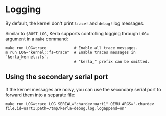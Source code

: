 # Logging

By default, the kernel don't print `trace!` and `debug!`  log messages.

Similar to `$RUST_LOG`, Kerla supports controlling logging through `LOG=` argument in a `make` command:

```
make run LOG=trace            # Enable all trace messages.
m run LOG="kernel::fs=trace"  # Enable traces messages in `kerla_kernel::fs`.
                              # "kerla_" prefix can be omitted.
```

## Using the secondary serial port

If the kernel messages are noisy, you can use the secondary serial port to forward them into a separate file:

```
make run LOG=trace LOG_SERIAL="chardev:uart1" QEMU_ARGS="-chardev file,id=uart1,path=/tmp/kerla-debug.log,logappend=on"
```
